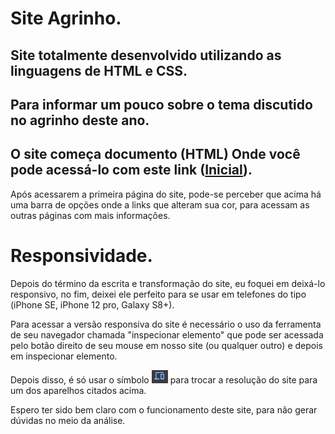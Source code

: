 <h1>Site Agrinho.</h1>
<h2>Site totalmente desenvolvido utilizando as linguagens de HTML e CSS.</h2>
<h2>Para informar um pouco sobre o tema discutido no agrinho deste ano.</h2>
<h2>O site começa documento (HTML) Onde você pode acessá-lo com este link (<a href="Agrinho/Inicial.html" >Inicial</a>).</h2>
<p>Após acessarem a primeira página do site, pode-se perceber que acima há uma barra de opções onde a links que alteram sua cor, para acessam as outras páginas com mais informações.</p>



<h1>Responsividade.</h1>
<p>Depois do término da escrita e transformação do site, eu foquei em deixá-lo responsivo, no fim, deixei ele perfeito para se usar em telefones do tipo (iPhone SE, iPhone 12 pro, Galaxy S8+).</p>
<p>Para acessar a versão responsiva do site é necessário o uso da ferramenta de seu navegador chamada "inspecionar elemento" que pode ser acessada pelo botão direito de seu mouse em nosso site (ou qualquer outro) e depois em inspecionar elemento.</p>
<p>Depois disso, é só usar o símbolo <img src="Agrinho/monitor.PNG"> para trocar a resolução do site para um dos aparelhos citados acima.</p>

<p>Espero ter sido bem claro com o funcionamento deste site, para não gerar dúvidas no meio da análise.</p>
